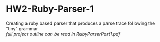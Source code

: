 # HW2-Ruby-Parser-1
Creating a ruby based parser that produces a parse trace following the "tiny" grammar  
*full project outline can be read in RubyParserPart1.pdf*
